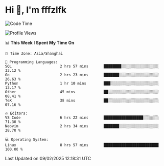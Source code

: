 # Hi 👋, I'm fffzlfk

<!--START_SECTION:waka-->
![Code Time](http://img.shields.io/badge/Code%20Time-1%2C221%20hrs%2041%20mins-blue)

![Profile Views](http://img.shields.io/badge/Profile%20Views-0-blue)

📊 **This Week I Spent My Time On** 

```text
🕑︎ Time Zone: Asia/Shanghai

💬 Programming Languages: 
SQL                      2 hrs 57 mins       ████████░░░░░░░░░░░░░░░░░   33.12 % 
Go                       2 hrs 23 mins       ███████░░░░░░░░░░░░░░░░░░   26.63 % 
Python                   1 hr 10 mins        ███░░░░░░░░░░░░░░░░░░░░░░   13.17 % 
Other                    45 mins             ██░░░░░░░░░░░░░░░░░░░░░░░   08.41 % 
TeX                      38 mins             ██░░░░░░░░░░░░░░░░░░░░░░░   07.16 % 

🔥 Editors: 
VS Code                  6 hrs 22 mins       ██████████████████░░░░░░░   71.30 % 
Neovim                   2 hrs 34 mins       ███████░░░░░░░░░░░░░░░░░░   28.70 % 

💻 Operating System: 
Linux                    8 hrs 57 mins       █████████████████████████   100.00 % 
```


 Last Updated on 09/02/2025 12:18:31 UTC
<!--END_SECTION:waka-->
